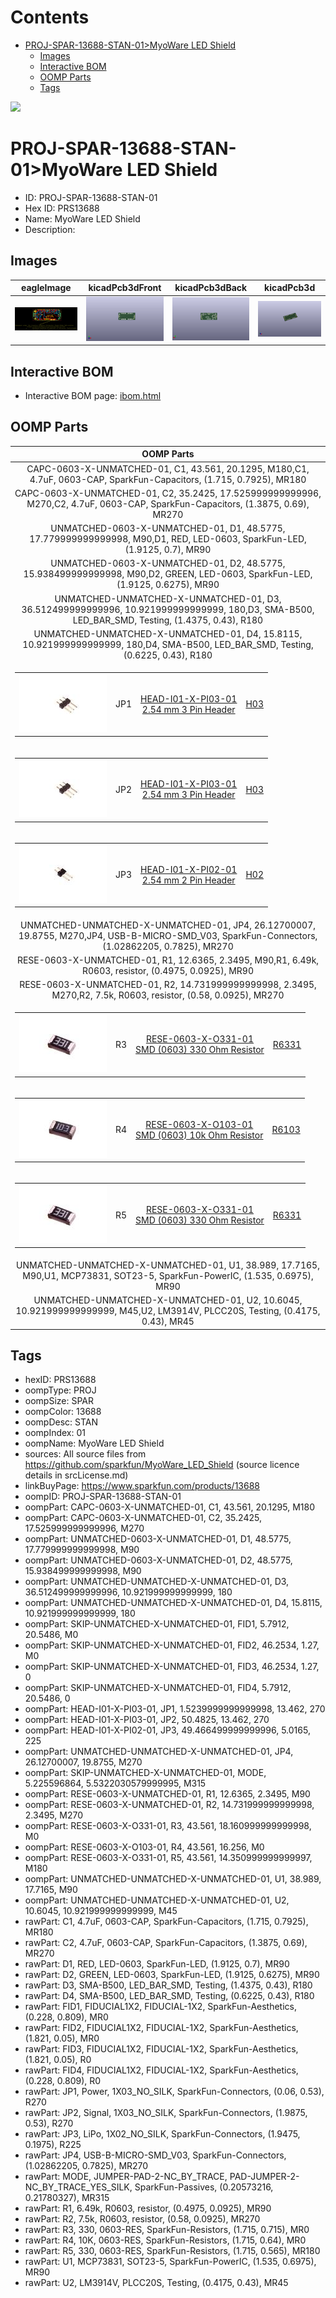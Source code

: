 



Contents
========

* [PROJ-SPAR-13688-STAN-01>MyoWare LED Shield](#proj-spar-13688-stan-01myoware-led-shield)
	* [Images](#images)
	* [Interactive BOM](#interactive-bom)
	* [OOMP Parts](#oomp-parts)
	* [Tags](#tags)
  
![][im]
# PROJ-SPAR-13688-STAN-01>MyoWare LED Shield

- ID: PROJ-SPAR-13688-STAN-01
- Hex ID: PRS13688
- Name: MyoWare LED Shield
- Description: 

## Images
  
  

|eagleImage|kicadPcb3dFront|kicadPcb3dBack|kicadPcb3d|
| :---: | :---: | :---: | :---: |
|[![eagleImage](eagleImage_140.png)](eagleImage_600.png)|[![kicadPcb3dFront](kicadPcb3dFront_140.png)](kicadPcb3dFront_600.png)|[![kicadPcb3dBack](kicadPcb3dBack_140.png)](kicadPcb3dBack_600.png)|[![kicadPcb3d](kicadPcb3d_140.png)](kicadPcb3d_600.png)|

## Interactive BOM

- Interactive BOM page: [ibom.html](kicad/bom/ibom.html)

## OOMP Parts
  

|OOMP Parts|
| :---: |
|CAPC-0603-X-UNMATCHED-01, C1, 43.561, 20.1295, M180,C1, 4.7uF, 0603-CAP, SparkFun-Capacitors, (1.715, 0.7925), MR180|
|CAPC-0603-X-UNMATCHED-01, C2, 35.2425, 17.525999999999996, M270,C2, 4.7uF, 0603-CAP, SparkFun-Capacitors, (1.3875, 0.69), MR270|
|UNMATCHED-0603-X-UNMATCHED-01, D1, 48.5775, 17.779999999999998, M90,D1, RED, LED-0603, SparkFun-LED, (1.9125, 0.7), MR90|
|UNMATCHED-0603-X-UNMATCHED-01, D2, 48.5775, 15.938499999999998, M90,D2, GREEN, LED-0603, SparkFun-LED, (1.9125, 0.6275), MR90|
|UNMATCHED-UNMATCHED-X-UNMATCHED-01, D3, 36.512499999999996, 10.921999999999999, 180,D3, SMA-B500, LED_BAR_SMD, Testing, (1.4375, 0.43), R180|
|UNMATCHED-UNMATCHED-X-UNMATCHED-01, D4, 15.8115, 10.921999999999999, 180,D4, SMA-B500, LED_BAR_SMD, Testing, (0.6225, 0.43), R180|
|<table><tr><td>![HEAD-I01-X-PI03-01](https://raw.githubusercontent.com/oomlout/oomlout_OOMP_parts/main/HEAD-I01-X-PI03-01/image_140.jpg)</td><td> JP1</td><td>[HEAD-I01-X-PI03-01<br>2.54 mm 3 Pin Header](https://github.com/oomlout/oomlout_OOMP_parts/tree/main/HEAD-I01-X-PI03-01/)</td><td>[H03](https://github.com/oomlout/oomlout_OOMP_parts/tree/main/HEAD-I01-X-PI03-01/)</td></tr></table>|
|<table><tr><td>![HEAD-I01-X-PI03-01](https://raw.githubusercontent.com/oomlout/oomlout_OOMP_parts/main/HEAD-I01-X-PI03-01/image_140.jpg)</td><td> JP2</td><td>[HEAD-I01-X-PI03-01<br>2.54 mm 3 Pin Header](https://github.com/oomlout/oomlout_OOMP_parts/tree/main/HEAD-I01-X-PI03-01/)</td><td>[H03](https://github.com/oomlout/oomlout_OOMP_parts/tree/main/HEAD-I01-X-PI03-01/)</td></tr></table>|
|<table><tr><td>![HEAD-I01-X-PI02-01](https://raw.githubusercontent.com/oomlout/oomlout_OOMP_parts/main/HEAD-I01-X-PI02-01/image_140.jpg)</td><td> JP3</td><td>[HEAD-I01-X-PI02-01<br>2.54 mm 2 Pin Header](https://github.com/oomlout/oomlout_OOMP_parts/tree/main/HEAD-I01-X-PI02-01/)</td><td>[H02](https://github.com/oomlout/oomlout_OOMP_parts/tree/main/HEAD-I01-X-PI02-01/)</td></tr></table>|
|UNMATCHED-UNMATCHED-X-UNMATCHED-01, JP4, 26.12700007, 19.8755, M270,JP4, USB-B-MICRO-SMD_V03, SparkFun-Connectors, (1.02862205, 0.7825), MR270|
|RESE-0603-X-UNMATCHED-01, R1, 12.6365, 2.3495, M90,R1, 6.49k, R0603, resistor, (0.4975, 0.0925), MR90|
|RESE-0603-X-UNMATCHED-01, R2, 14.731999999999998, 2.3495, M270,R2, 7.5k, R0603, resistor, (0.58, 0.0925), MR270|
|<table><tr><td>![RESE-0603-X-O331-01](https://raw.githubusercontent.com/oomlout/oomlout_OOMP_parts/main/RESE-0603-X-O331-01/image_140.jpg)</td><td> R3</td><td>[RESE-0603-X-O331-01<br>SMD (0603) 330 Ohm Resistor](https://github.com/oomlout/oomlout_OOMP_parts/tree/main/RESE-0603-X-O331-01/)</td><td>[R6331](https://github.com/oomlout/oomlout_OOMP_parts/tree/main/RESE-0603-X-O331-01/)</td></tr></table>|
|<table><tr><td>![RESE-0603-X-O103-01](https://raw.githubusercontent.com/oomlout/oomlout_OOMP_parts/main/RESE-0603-X-O103-01/image_140.jpg)</td><td> R4</td><td>[RESE-0603-X-O103-01<br>SMD (0603) 10k Ohm Resistor](https://github.com/oomlout/oomlout_OOMP_parts/tree/main/RESE-0603-X-O103-01/)</td><td>[R6103](https://github.com/oomlout/oomlout_OOMP_parts/tree/main/RESE-0603-X-O103-01/)</td></tr></table>|
|<table><tr><td>![RESE-0603-X-O331-01](https://raw.githubusercontent.com/oomlout/oomlout_OOMP_parts/main/RESE-0603-X-O331-01/image_140.jpg)</td><td> R5</td><td>[RESE-0603-X-O331-01<br>SMD (0603) 330 Ohm Resistor](https://github.com/oomlout/oomlout_OOMP_parts/tree/main/RESE-0603-X-O331-01/)</td><td>[R6331](https://github.com/oomlout/oomlout_OOMP_parts/tree/main/RESE-0603-X-O331-01/)</td></tr></table>|
|UNMATCHED-UNMATCHED-X-UNMATCHED-01, U1, 38.989, 17.7165, M90,U1, MCP73831, SOT23-5, SparkFun-PowerIC, (1.535, 0.6975), MR90|
|UNMATCHED-UNMATCHED-X-UNMATCHED-01, U2, 10.6045, 10.921999999999999, M45,U2, LM3914V, PLCC20S, Testing, (0.4175, 0.43), MR45|

## Tags

- hexID: PRS13688
- oompType: PROJ
- oompSize: SPAR
- oompColor: 13688
- oompDesc: STAN
- oompIndex: 01
- oompName: MyoWare LED Shield
- sources: All source files from https://github.com/sparkfun/MyoWare_LED_Shield (source licence details in srcLicense.md)
- linkBuyPage: https://www.sparkfun.com/products/13688
- oompID: PROJ-SPAR-13688-STAN-01
- oompPart: CAPC-0603-X-UNMATCHED-01, C1, 43.561, 20.1295, M180
- oompPart: CAPC-0603-X-UNMATCHED-01, C2, 35.2425, 17.525999999999996, M270
- oompPart: UNMATCHED-0603-X-UNMATCHED-01, D1, 48.5775, 17.779999999999998, M90
- oompPart: UNMATCHED-0603-X-UNMATCHED-01, D2, 48.5775, 15.938499999999998, M90
- oompPart: UNMATCHED-UNMATCHED-X-UNMATCHED-01, D3, 36.512499999999996, 10.921999999999999, 180
- oompPart: UNMATCHED-UNMATCHED-X-UNMATCHED-01, D4, 15.8115, 10.921999999999999, 180
- oompPart: SKIP-UNMATCHED-X-UNMATCHED-01, FID1, 5.7912, 20.5486, M0
- oompPart: SKIP-UNMATCHED-X-UNMATCHED-01, FID2, 46.2534, 1.27, M0
- oompPart: SKIP-UNMATCHED-X-UNMATCHED-01, FID3, 46.2534, 1.27, 0
- oompPart: SKIP-UNMATCHED-X-UNMATCHED-01, FID4, 5.7912, 20.5486, 0
- oompPart: HEAD-I01-X-PI03-01, JP1, 1.5239999999999998, 13.462, 270
- oompPart: HEAD-I01-X-PI03-01, JP2, 50.4825, 13.462, 270
- oompPart: HEAD-I01-X-PI02-01, JP3, 49.466499999999996, 5.0165, 225
- oompPart: UNMATCHED-UNMATCHED-X-UNMATCHED-01, JP4, 26.12700007, 19.8755, M270
- oompPart: SKIP-UNMATCHED-X-UNMATCHED-01, MODE, 5.225596864, 5.5322030579999995, M315
- oompPart: RESE-0603-X-UNMATCHED-01, R1, 12.6365, 2.3495, M90
- oompPart: RESE-0603-X-UNMATCHED-01, R2, 14.731999999999998, 2.3495, M270
- oompPart: RESE-0603-X-O331-01, R3, 43.561, 18.160999999999998, M0
- oompPart: RESE-0603-X-O103-01, R4, 43.561, 16.256, M0
- oompPart: RESE-0603-X-O331-01, R5, 43.561, 14.350999999999997, M180
- oompPart: UNMATCHED-UNMATCHED-X-UNMATCHED-01, U1, 38.989, 17.7165, M90
- oompPart: UNMATCHED-UNMATCHED-X-UNMATCHED-01, U2, 10.6045, 10.921999999999999, M45
- rawPart: C1, 4.7uF, 0603-CAP, SparkFun-Capacitors, (1.715, 0.7925), MR180
- rawPart: C2, 4.7uF, 0603-CAP, SparkFun-Capacitors, (1.3875, 0.69), MR270
- rawPart: D1, RED, LED-0603, SparkFun-LED, (1.9125, 0.7), MR90
- rawPart: D2, GREEN, LED-0603, SparkFun-LED, (1.9125, 0.6275), MR90
- rawPart: D3, SMA-B500, LED_BAR_SMD, Testing, (1.4375, 0.43), R180
- rawPart: D4, SMA-B500, LED_BAR_SMD, Testing, (0.6225, 0.43), R180
- rawPart: FID1, FIDUCIAL1X2, FIDUCIAL-1X2, SparkFun-Aesthetics, (0.228, 0.809), MR0
- rawPart: FID2, FIDUCIAL1X2, FIDUCIAL-1X2, SparkFun-Aesthetics, (1.821, 0.05), MR0
- rawPart: FID3, FIDUCIAL1X2, FIDUCIAL-1X2, SparkFun-Aesthetics, (1.821, 0.05), R0
- rawPart: FID4, FIDUCIAL1X2, FIDUCIAL-1X2, SparkFun-Aesthetics, (0.228, 0.809), R0
- rawPart: JP1, Power, 1X03_NO_SILK, SparkFun-Connectors, (0.06, 0.53), R270
- rawPart: JP2, Signal, 1X03_NO_SILK, SparkFun-Connectors, (1.9875, 0.53), R270
- rawPart: JP3, LiPo, 1X02_NO_SILK, SparkFun-Connectors, (1.9475, 0.1975), R225
- rawPart: JP4, USB-B-MICRO-SMD_V03, SparkFun-Connectors, (1.02862205, 0.7825), MR270
- rawPart: MODE, JUMPER-PAD-2-NC_BY_TRACE, PAD-JUMPER-2-NC_BY_TRACE_YES_SILK, SparkFun-Passives, (0.20573216, 0.21780327), MR315
- rawPart: R1, 6.49k, R0603, resistor, (0.4975, 0.0925), MR90
- rawPart: R2, 7.5k, R0603, resistor, (0.58, 0.0925), MR270
- rawPart: R3, 330, 0603-RES, SparkFun-Resistors, (1.715, 0.715), MR0
- rawPart: R4, 10K, 0603-RES, SparkFun-Resistors, (1.715, 0.64), MR0
- rawPart: R5, 330, 0603-RES, SparkFun-Resistors, (1.715, 0.565), MR180
- rawPart: U1, MCP73831, SOT23-5, SparkFun-PowerIC, (1.535, 0.6975), MR90
- rawPart: U2, LM3914V, PLCC20S, Testing, (0.4175, 0.43), MR45



[im]: kicadPcb3d_450.png
